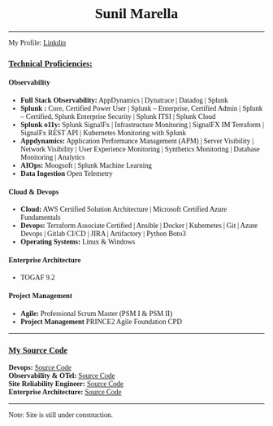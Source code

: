 <html>
    <head>
        <style>
            h1 {text-align: center;}
            p {text-align: center;}
            div {text-align: center;}
            body {font-family: verdana; font-size: 14px;}
        </style>
    </head>
<body>
<h1>Sunil Marella</h1>
<hr>
My Profile: <a target="_blank" href="https://www.linkedin.com/in/sunil-marella/">Linkdin</a>
<h3><u>Technical Proficiencies:</u></h3>
<h4><b>Observability</b></h4>
    <ul>
        <li><b>Full Stack Observability:</b> AppDynamics | Dynatrace | Datadog | Splunk</li>
        <li><b>Splunk :</b> Core, Certified Power User | Splunk – Enterprise, Certified Admin | Splunk – Certified, Splunk Enterprise Security | Splunk ITSI | Splunk Cloud</li>
        <li><b>Splunk o11y:</b> Splunk SignalFx | Infrastructure Monitoring | SignalFX IM Terraform | SignalFx REST API | Kubernetes Monitoring with Splunk</li>
        <li><b>Appdynamics:</b> Application Performance Management (APM) | Server Visibility | Network Visibility | User Experience Monitoring | Synthetics Monitoring | Database Monitoring | Analytics </li>
        <li><b>AIOps: </b>Moogsoft | Splunk Machine Learning</li>
        <li><b>Data Ingestion</b> Open Telemetry</li>
    </ul>
<h4><b>Cloud & Devops</b></h4>
    <ul>
        <li><b>Cloud:</b> AWS Certified Solution Architecture | Microsoft Certified Azure Fundamentals </li>
        <li><b>Devops: </b>Terraform Associate Certified | Ansible | Docker | Kubernetes | Git | Azure Devops | Gitlab CI/CD | JIRA | Artifactory | Python Boto3</li>
        <li><b>Operating Systems:</b> Linux & Windows</li>
    </ul>
<h4><b>Enterprise Architecture</b></h4>
    <ul>
        <li>TOGAF 9.2</li>
    </ul>
<h4><b>Project Management</b></h4>
    <ul>
        <li><b>Agile: </b> Professional Scrum Master (PSM I & PSM II) </li>
        <li><b>Project Management</b> PRINCE2 Agile Foundation CPD </li>
    </ul>
<hr>
<h3><u>My Source Code</u></h3>
<b>Devops: </b><a target="_blank" href="https://github.com/marellasunil/MyAutomation/tree/master/MyNotes">Source Code</a><br>
<b>Observability & OTel: </b><a target="_blank" href="https://github.com/marellasunil/MyObservability/tree/master/MyNotes">Source Code</a><br>
<b>Site Reliability Engineer: </b><a target="_blank" href="https://github.com/marellasunil/MySRE/tree/master/MyNotes">Source Code</a><br>
<b>Enterprise Architecture: </b><a target="_blank" href="https://github.com/marellasunil/MyArchitecture/tree/master/MyNotes">Source Code</a><br>

<hr>
Note: Site is still under construction. 
</body>
</html>
